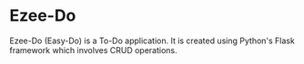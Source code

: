 # Ezee-Do

Ezee-Do (Easy-Do) is a To-Do application. 
It is created using Python's Flask framework which involves CRUD operations.


